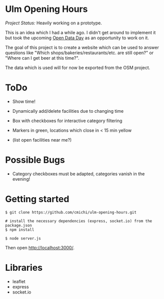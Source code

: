 # Ulm Opening Hours

*Project Status:* Heavily working on a prototype.

This is an idea which I had a while ago. I didn't get around to implement 
it but took the upcoming [Open Data Day](http://ulmapi.de/#opendataday)
as an opportunity to work on it.

The goal of this project is to create a website which can be used to answer
questions like "Which shops/bakeries/restaurants/etc. are still open?" or
"Where can I get beer at this time?".

The data which is used will for now be exported from the OSM project.


# ToDo 

 * Show time!
 * Dynamically add/delete facilities due to changing time
 * Box with checkboxes for interactive category filtering
 * Markers in green, locations which close in < 15 min yellow

 * (list open facilities near me?)

# Possible Bugs

 * Category checkboxes must be adapted, categories vanish in the evening!


# Getting started

	$ git clone https://github.com/cmichi/ulm-opening-hours.git

	# install the necessary dependencies (express, socket.io) from the package.json
	$ npm install	

	$ node server.js

Then open [http://localhost:3000/](http://localhost:3000).


# Libraries

 * leaflet
 * express
 * socket.io


